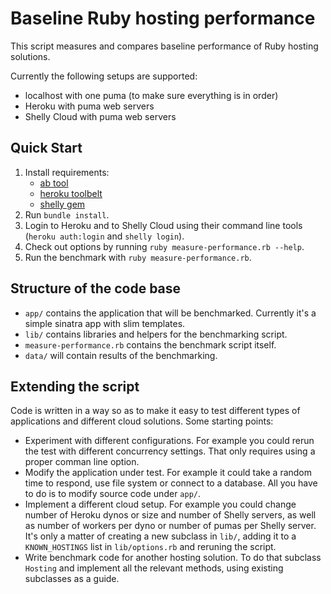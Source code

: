 # Baseline Ruby hosting performance

This script measures and compares baseline performance of Ruby hosting solutions.

Currently the following setups are supported:

- localhost with one puma (to make sure everything is in order)
- Heroku with puma web servers
- Shelly Cloud with puma web servers

## Quick Start

1. Install requirements:
   - [ab tool](http://httpd.apache.org/docs/2.4/programs/ab.html)
   - [heroku toolbelt](https://toolbelt.heroku.com/)
   - [shelly gem](https://shellycloud.com/documentation/shelly_gem)
2. Run `bundle install`.
3. Login to Heroku and to Shelly Cloud using their command line tools (`heroku auth:login` and `shelly login`).
4. Check out options by running `ruby measure-performance.rb --help`.
5. Run the benchmark with `ruby measure-performance.rb`.

## Structure of the code base

- `app/` contains the application that will be benchmarked. Currently it's a simple sinatra app with slim templates.
- `lib/` contains libraries and helpers for the benchmarking script.
- `measure-performance.rb` contains the benchmark script itself.
- `data/` will contain results of the benchmarking.

## Extending the script

Code is written in a way so as to make it easy to test different types of applications and different cloud solutions. Some starting points:

- Experiment with different configurations. For example you could rerun the test with different concurrency settings. That only requires using a proper comman line option.
- Modify the application under test. For example it could take a random time to respond, use file system or connect to a database. All you have to do is to modify source code under `app/`.
- Implement a different cloud setup. For example you could change number of Heroku dynos or size and number of Shelly servers, as well as number of workers per dyno or number of pumas per Shelly server. It's only a matter of creating a new subclass in `lib/`, adding it to a `KNOWN_HOSTINGS` list in `lib/options.rb` and reruning the script.
- Write benchmark code for another hosting solution. To do that subclass `Hosting` and implement all the relevant methods, using existing subclasses as a guide.
